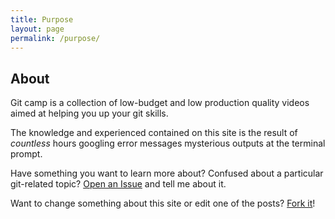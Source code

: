 ```yaml
---
title: Purpose
layout: page
permalink: /purpose/
---
```


## About

Git camp is a collection of low-budget and low production quality videos aimed
at helping you up your git skills.

The knowledge and experienced contained on this site is the result of *countless*
hours googling error messages mysterious outputs at the terminal prompt.

Have something you want to learn more about? Confused about a particular
git-related topic? [Open an Issue](https://github.com/jshawl/git.camp/issues/new?title=post+idea) and tell
me about it.

Want to change something about this site or edit one of the posts? [Fork it](https://github.com/jshawl/git.camp)!